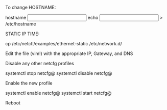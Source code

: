 To change HOSTNAME:

hostname <input>
echo <input> > /etc/hostname

STATIC IP TIME:

cp /etc/netctl/examples/ethernet-static /etc/network.d/<newprofilename>

Edit the file (vim!) with the appropriate IP, Gateway, and DNS

Disable any other netcfg profiles

systemctl stop netcfg@<otherprofilename>
systemctl disable netcfg@<otherprofilename>

Enable the new profile

systemctl enable netcfg@<newprofile>
systemctl start netcfg@<newprofile>

Reboot
